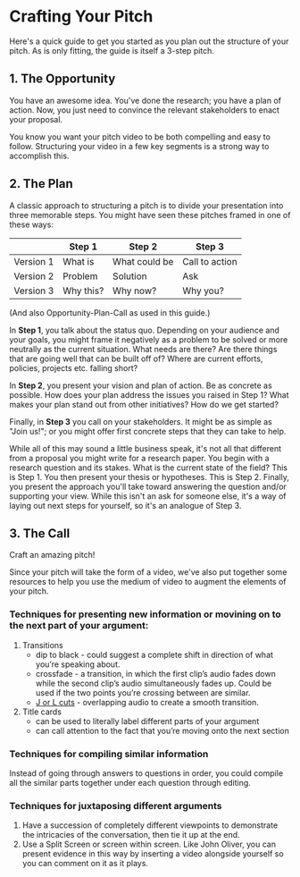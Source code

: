 # Crafting Your Pitch

Here's a quick guide to get you started as you plan out the structure of your pitch. As is only fitting, the guide is itself a 3-step pitch.

## 1. The Opportunity

You have an awesome idea. You've done the research; you have a plan of action. Now, you just need to convince the relevant stakeholders to enact your proposal.

You know you want your pitch video to be both compelling and easy to follow. Structuring your video in a few key segments is a strong way to accomplish this.  


## 2. The Plan

A classic approach to structuring a pitch is to divide your presentation into three memorable steps. You might have seen these pitches framed in one of these ways:

 ||  Step 1 | Step 2 | Step 3
 | --- | --- | --- | ---
 Version 1| What is | What could be | Call to action
 Version 2 | Problem | Solution | Ask
 Version 3 | Why this? | Why now? | Why you?

(And also Opportunity-Plan-Call as used in this guide.)

In **Step 1**, you talk about the status quo. Depending on your audience and your goals, you might frame it negatively as a problem to be solved or more neutrally as the current situation. What needs are there? Are there things that are going well that can be built off of? Where are current efforts, policies, projects etc. falling short? 

In **Step 2**, you present your vision and plan of action. Be as concrete as possible. How does your plan address the issues you raised in Step 1? What makes your plan stand out from other initiatives? How do we get started?

Finally, in **Step 3** you call on your stakeholders. It might be as simple as "Join us!"; or you might offer first concrete steps that they can take to help.

While all of this may sound a little business speak, it's not all that different from a proposal you might write for a research paper. You begin with a research question and its stakes. What is the current state of the field? This is Step 1. You then present your thesis or hypotheses. This is Step 2. Finally, you present the approach you'll take toward answering the question and/or supporting your view. While this isn't an ask for someone else, it's a way of laying out next steps for yourself, so it's an analogue of Step 3.


## 3. The Call

Craft an amazing pitch!

Since your pitch will take the form of a video, we've also put together some resources to help you use the medium of video to augment the elements of your pitch.

### Techniques for presenting new information or movining on to the next part of your argument:
1. Transitions
    * dip to black - could suggest a complete shift in direction of what you’re speaking about.
    * crossfade - a transition, in which the first clip’s audio fades down while the second clip’s audio simultaneously fades up. Could be used if the two points you’re crossing between are similar.
    * [J or L cuts](https://vimeo.com/blog/post/j-cuts-l-cuts/) - overlapping audio to create a smooth transition.
2. Title cards
    * can be used to literally label different parts of your argument
    * can call attention to the fact that you’re moving onto the next section

### Techniques for compiling similar information
Instead of going through answers to questions in order, you could compile all the similar parts together under each question through editing.

### Techniques for juxtaposing different arguments
1. Have a succession of completely different viewpoints to demonstrate the intricacies of the conversation, then tie it up at the end.
2. Use a Split Screen or screen within screen. Like John Oliver, you can present evidence in this way by inserting a video alongside yourself so you can comment on it as it plays. 


